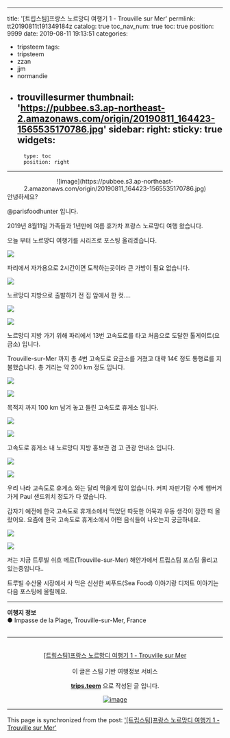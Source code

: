 
---
title: '[트립스팀]프랑스 노르망디 여행기 1 - Trouville sur Mer'
permlink: tt20190811t191349184z
catalog: true
toc_nav_num: true
toc: true
position: 9999
date: 2019-08-11 19:13:51
categories:
- tripsteem
tags:
- tripsteem
- zzan
- jjm
- normandie
- trouvillesurmer
thumbnail: 'https://pubbee.s3.ap-northeast-2.amazonaws.com/origin/20190811_164423-1565535170786.jpg'
sidebar:
    right:
        sticky: true
widgets:
    -
        type: toc
        position: right
---


<center>![image](https://pubbee.s3.ap-northeast-2.amazonaws.com/origin/20190811_164423-1565535170786.jpg)</center>
안녕하세요?

@parisfoodhunter 입니다. 

2019년 8월11일 가족들과 1년만에 여름 휴가차 프랑스 노르망디 여행 왔습니다.

오늘 부터 노르망디 여행기를 시리즈로 포스팅 올리겠습니다. 

![](https://pubbee.s3.ap-northeast-2.amazonaws.com/origin/20190811_125925-1565547844224.jpg)

파리에서 자가용으로 2시간이면 도착하는곳이라 큰 가방이 필요 없습니다. 

![](https://pubbee.s3.ap-northeast-2.amazonaws.com/origin/20190811_130002-1565548125365.jpg)

노르망디 지방으로  출발하기 전 집 앞에서 한 컷....

![](https://pubbee.s3.ap-northeast-2.amazonaws.com/origin/20190811_141334-1565548293880.jpg)

![](https://pubbee.s3.ap-northeast-2.amazonaws.com/origin/20190811_141355-1565548997400.jpg)

노르망디 지방 가기 위해 파리에서 13번 고속도로를 타고 처음으로 도달한 톨게이트(요금소) 입니다. 

Trouville-sur-Mer 까지 총 4번 고속도로 요금소를 거쳤고 대략 14€ 정도 통행료를 지불했습니다. 총 거리는 약 200 km 정도 입니다. 

![](https://pubbee.s3.ap-northeast-2.amazonaws.com/origin/20190811_141919-1565549421061.jpg)

![](https://pubbee.s3.ap-northeast-2.amazonaws.com/origin/20190811_142357-1565549580110.jpg)

목적지 까지 100 km 남겨 놓고 들린 고속도로 휴게소 입니다.

![](https://pubbee.s3.ap-northeast-2.amazonaws.com/origin/20190811_142941-1565549501629.jpg)

![](https://pubbee.s3.ap-northeast-2.amazonaws.com/origin/20190811_143324-1565549661162.jpg)

고속도로 휴게소 내 노르망디 지방 홍보관 겸 고 관광 안내소 입니다.

![](https://pubbee.s3.ap-northeast-2.amazonaws.com/origin/20190811_142247-1565549803633.jpg)

![](https://pubbee.s3.ap-northeast-2.amazonaws.com/origin/20190811_143759-1565549848053.jpg)

우리 나라 고속도로 휴게소 와는 달리 먹을게 많이 없습니다. 커피 자판기랑 수제 햄버거 가게 Paul 샌드위치 정도가 다 였습니다. 

갑자기 예전에 한국 고속도로 휴개소에서 먹었던 따듯한 어묵과 우동 생각이 잠깐 떠 올랐어요. 요즘에 한국 고속도로 휴게소에서 어떤 음식들이 나오는지 궁금하네요.

![](https://pubbee.s3.ap-northeast-2.amazonaws.com/origin/20190811_162758-1565550183457.jpg)

![](https://pubbee.s3.ap-northeast-2.amazonaws.com/origin/20190811_164430-1565550304121.jpg)

저는 지금 트루빌 쉬흐 메르(Trouville-sur-Mer) 해안가에서 트립스팀 포스팅 올리고 있는중입니다..

트루빌 수산물 시장에서 사 먹은  신선한 씨푸드(Sea Food) 이야기랑 디저트 이야기는 다음 포스팅에 올릴께요. 


<hr><b>여행지 정보</b><br/>● Impasse de la Plage, Trouville-sur-Mer, France<br/><br/><hr><br/><center><a href='https://kr.tripsteem.com/post/tt20190811t191349184z'>[트립스팀]프랑스 노르망디 여행기 1 - Trouville sur Mer</a></center><br />
<center>
이 글은 스팀 기반 여행정보 서비스

<a href='https://kr.tripsteem.com/'><b>trips.teem</b></a> 으로 작성된 글 입니다.

<a href='https://kr.tripsteem.com/'>![image](https://cdn.steemitimages.com/DQmUFZTyUVo6PuZGHeF9VxLHxkrufqLa37Wz8U6A9j115JU/%EB%B0%B0%EB%84%88_%EB%B4%84.jpg)</a>
</center>

- - -

This page is synchronized from the post: ['[트립스팀]프랑스 노르망디 여행기 1 - Trouville sur Mer'](https://steemit.com/@parisfoodhunter/tt20190811t191349184z)
